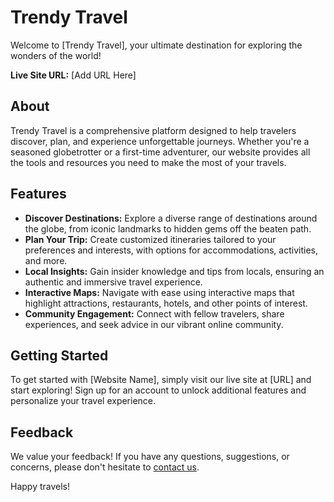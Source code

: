 # Trendy Travel

Welcome to [Trendy Travel], your ultimate destination for exploring the wonders of the world!

**Live Site URL:** [Add URL Here]

## About

Trendy Travel is a comprehensive platform designed to help travelers discover, plan, and experience unforgettable journeys. Whether you're a seasoned globetrotter or a first-time adventurer, our website provides all the tools and resources you need to make the most of your travels.

## Features

- **Discover Destinations:** Explore a diverse range of destinations around the globe, from iconic landmarks to hidden gems off the beaten path.
- **Plan Your Trip:** Create customized itineraries tailored to your preferences and interests, with options for accommodations, activities, and more.
- **Local Insights:** Gain insider knowledge and tips from locals, ensuring an authentic and immersive travel experience.
- **Interactive Maps:** Navigate with ease using interactive maps that highlight attractions, restaurants, hotels, and other points of interest.
- **Community Engagement:** Connect with fellow travelers, share experiences, and seek advice in our vibrant online community.

## Getting Started

To get started with [Website Name], simply visit our live site at [URL] and start exploring! Sign up for an account to unlock additional features and personalize your travel experience.

## Feedback

We value your feedback! If you have any questions, suggestions, or concerns, please don't hesitate to [contact us](kazifahim661@gmail.com).

Happy travels!

